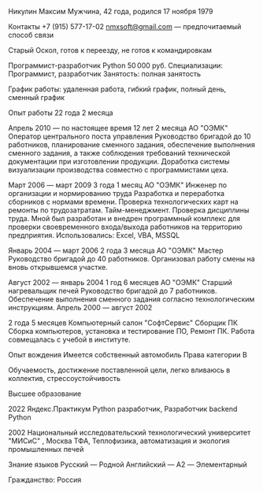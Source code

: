 Никулин Максим
Мужчина, 42 года, родился 17 ноября 1979

Контакты
 +7 (915) 577-17-02
nmxsoft@gmail.com — предпочитаемый способ связи

Старый Оскол, готов к переезду, не готов к командировкам

Программист-разработчик Python
50 000 руб.
Специализации:
Программист, разработчик
Занятость: полная занятость

График работы: удаленная работа, гибкий график, полный день, сменный график

Опыт работы 22 года 2 месяца

Апрель 2010 — по настоящее время
12 лет 2 месяца
АО "ОЭМК"
Оператор центрального поста управления
Руководство бригадой до 10 работников, планирование сменного задания, обеспечение выполнения сменного задания, а также соблюдения требований технической документации при изготовлении продукции.
Доработка системы визуализации производства совместно с программистами цеха.

Март 2006 — март 2009
3 года 1 месяц
АО "ОЭМК"
Инженер по организации и нормированию труда
Разработка и переработка сборников с нормами времени. Проверка технологических карт на ремонты по трудозатратам. Тайм-менеджмент. Проверка дисциплины труда.
Мной был разработан и внедрен программный комплекс для проверки своевременного входа/выхода работников на территорию предприятия. Использовались: Excel, VBA, MSSQL

Январь 2004 — март 2006
2 года 3 месяца
АО "ОЭМК"
Мастер
Руководство бригадой до 40 работников.
Организовал работу смены на вновь открывшемся участке.

Август 2002 — январь 2004
1 год 6 месяцев
АО "ОЭМК"
Старший нагревальщик печей
Руководство бригадой до 7 работников. Обеспечение выполнения сменного задания согласно технологическим инструкциям.
Апрель 2000 — август 2002

2 года 5 месяцев
Компьютерный салон "СофтСервис"
Сборщик ПК
Сборка компьютеров, установка и тестирование ПО, Ремонт ПК.
Работа совмещалась с учебой в институте.

Опыт вождения
Имеется собственный автомобиль
Права категории B

Обучаемость, достижение поставленной цели, легко вливаюсь в коллектив, стрессоустойчивость

Высшее образование

2022
Яндекс.Практикум
Python разработчик, Разработчик backend Python

2002
Национальный исследовательский технологический университет "МИСиС" , Москва
ТФА, Теплофизика, автоматизация и экология промышленных печей

Знание языков
Русский — Родной
Английский — A2 — Элементарный

Гражданство: Россия
